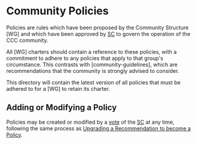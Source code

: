 # Community Policies

Policies are rules which have been proposed by the Community Structure [WG] and which have been approved by [SC] to govern the operation of the CCC community.

All [WG] charters should contain a reference to these policies, with a commitment to adhere to any policies that apply to that group's circumstance. This contrasts with [community-guidelines], which are recommendations that the community is strongly advised to consider.

This directory will contain the latest version of all policies that must be adhered to for a [WG] to retain its charter.

## Adding or Modifying a Policy

Policies may be created or modified by a [vote] of the [SC] at any time, following the same process as [Upgrading a Recommendation to become a Policy](../community-guidelines/README.md/#upgrading-a-recommendation-to-become-a-policy).

[SC]: <../../community-groups.md#steering-committee>
[vote]: <../steering/charter.md#voting>
